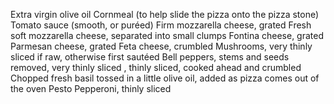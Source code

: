 Extra virgin olive oil
Cornmeal (to help slide the pizza onto the pizza stone)
Tomato sauce (smooth, or puréed)
Firm mozzarella cheese, grated
Fresh soft mozzarella cheese, separated into small clumps
Fontina cheese, grated
Parmesan cheese, grated
Feta cheese, crumbled
Mushrooms, very thinly sliced if raw, otherwise first sautéed
Bell peppers, stems and seeds removed, very thinly sliced
, thinly sliced, cooked ahead and crumbled
Chopped fresh basil tossed in a little olive oil, added as pizza comes out of the oven
Pesto
Pepperoni, thinly sliced